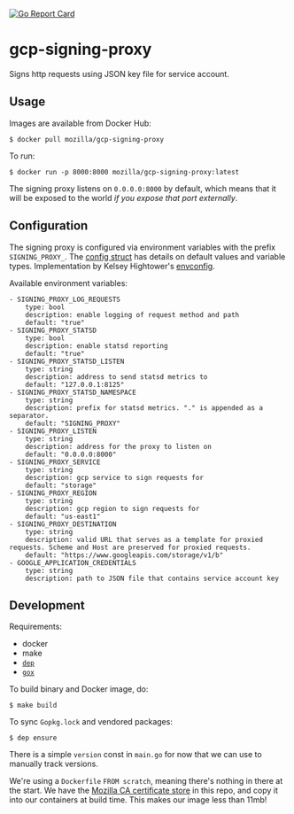 [![Go Report Card](https://goreportcard.com/badge/github.com/mozilla-services/gcp-signing-proxy)](https://goreportcard.com/report/github.com/mozilla-services/gcp-signing-proxy)

# gcp-signing-proxy

Signs http requests using JSON key file for service account.

## Usage

Images are available from Docker Hub:

```
$ docker pull mozilla/gcp-signing-proxy
```

To run:

```
$ docker run -p 8000:8000 mozilla/gcp-signing-proxy:latest
```

The signing proxy listens on `0.0.0.0:8000` by default, which means that it will be exposed to the world _if you expose that port externally_.

## Configuration

The signing proxy is configured via environment variables with the prefix `SIGNING_PROXY_`. The [config struct](https://github.com/mozilla-services/gcp-signing-proxy/blob/master/main.go#L83-L92) has details on default values and variable types. Implementation by Kelsey Hightower's [envconfig](github.com/kelseyhightower/envconfig).

Available environment variables:

    - SIGNING_PROXY_LOG_REQUESTS
        type: bool
        description: enable logging of request method and path
        default: "true"
    - SIGNING_PROXY_STATSD
        type: bool
        description: enable statsd reporting
        default: "true"
    - SIGNING_PROXY_STATSD_LISTEN
        type: string
        description: address to send statsd metrics to
        default: "127.0.0.1:8125"
    - SIGNING_PROXY_STATSD_NAMESPACE
        type: string
        description: prefix for statsd metrics. "." is appended as a separator.
        default: "SIGNING_PROXY"
    - SIGNING_PROXY_LISTEN
        type: string
        description: address for the proxy to listen on
        default: "0.0.0.0:8000"
    - SIGNING_PROXY_SERVICE
        type: string
        description: gcp service to sign requests for
        default: "storage"
    - SIGNING_PROXY_REGION
        type: string
        description: gcp region to sign requests for
        default: "us-east1"
    - SIGNING_PROXY_DESTINATION
        type: string
        description: valid URL that serves as a template for proxied requests. Scheme and Host are preserved for proxied requests.
        default: "https://www.googleapis.com/storage/v1/b"
    - GOOGLE_APPLICATION_CREDENTIALS
        type: string
        description: path to JSON file that contains service account key

## Development

Requirements:

* docker
* make
* [`dep`](https://golang.github.io/dep/)
* [`gox`](https://github.com/mitchellh/gox)

To build binary and Docker image, do:

```
$ make build
```

To sync `Gopkg.lock` and vendored packages:

```
$ dep ensure
```

There is a simple `version` const in `main.go` for now that we can use to manually track versions.

We're using a `Dockerfile` `FROM scratch`, meaning there's nothing in there at the start.
We have the [Mozilla CA certificate store](https://curl.haxx.se/docs/caextract.html) in this repo, and copy it into our containers at build time.
This makes our image less than 11mb!
